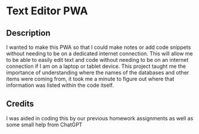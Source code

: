 # Text Editor PWA

## Description
I wanted to make this PWA so that I could make notes or add code snippets without needing to be on a dedicated internet connection. This will allow me to be able to easily edit text and code without needing to be on an internet connection if I am on a laptop or tablet device. This project taught me the importance of understanding where the names of the databases and other items were coming from, it took me a minute to figure out where that information was listed within the code itself.

## Credits
I was aided in coding this by our previous homework assignments as well as some small help from ChatGPT